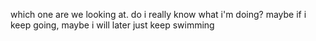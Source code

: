 which one are we looking at. do i really know what i'm doing?
maybe if i keep going, maybe i will later
just keep swimming
